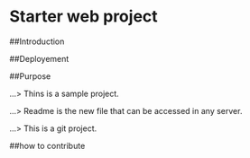 # Starter web project

##Introduction

##Deployement

##Purpose

...> Thins is a sample project.

...> Readme is the new file that can be accessed in any server.


...> This is a git project.

##how to contribute
